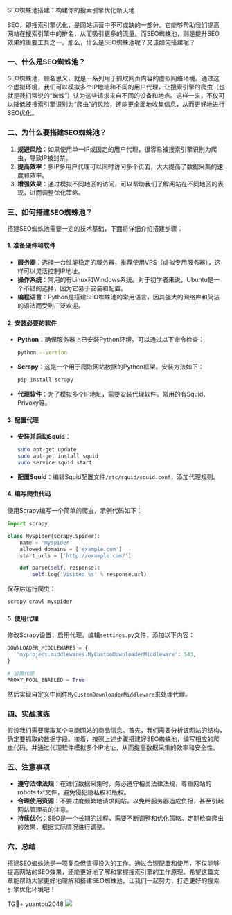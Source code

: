 SEO蜘蛛池搭建：构建你的搜索引擎优化新天地

SEO，即搜索引擎优化，是网站运营中不可或缺的一部分。它能够帮助我们提高网站在搜索引擎中的排名，从而吸引更多的流量。而SEO蜘蛛池，则是提升SEO效果的重要工具之一。那么，什么是SEO蜘蛛池呢？又该如何搭建呢？

### 一、什么是SEO蜘蛛池？

SEO蜘蛛池，顾名思义，就是一系列用于抓取网页内容的虚拟网络环境。通过这个虚拟环境，我们可以模拟多个IP地址和不同的用户代理，让搜索引擎的爬虫（也就是我们常说的“蜘蛛”）认为这些请求来自不同的设备和地点。这样一来，不仅可以降低被搜索引擎识别为“爬虫”的风险，还能更全面地收集信息，从而更好地进行SEO优化。

### 二、为什么要搭建SEO蜘蛛池？

1. **规避风险**：如果使用单一IP或固定的用户代理，很容易被搜索引擎识别为爬虫，导致IP被封禁。
2. **提高效率**：多IP多用户代理可以同时访问多个页面，大大提高了数据采集的速度和效率。
3. **增强效果**：通过模拟不同地区的访问，可以帮助我们了解网站在不同地区的表现，进而调整优化策略。

### 三、如何搭建SEO蜘蛛池？

搭建SEO蜘蛛池需要一定的技术基础，下面将详细介绍搭建步骤：

#### 1. 准备硬件和软件

- **服务器**：选择一台性能稳定的服务器，推荐使用VPS（虚拟专用服务器），这样可以灵活控制IP地址。
- **操作系统**：常用的有Linux和Windows系统。对于初学者来说，Ubuntu是一个不错的选择，因为它易于安装和配置。
- **编程语言**：Python是搭建SEO蜘蛛池的常用语言，因其强大的网络库和简洁的语法而受到广泛欢迎。

#### 2. 安装必要的软件

- **Python**：确保服务器上已安装Python环境。可以通过以下命令检查：
  
  ```bash
  python --version
  ```

- **Scrapy**：这是一个用于爬取网站数据的Python框架。安装方法如下：
  
  ```bash
  pip install scrapy
  ```

- **代理软件**：为了模拟多个IP地址，需要安装代理软件。常用的有Squid、Privoxy等。

#### 3. 配置代理

- **安装并启动Squid**：
  
  ```bash
  sudo apt-get update
  sudo apt-get install squid
  sudo service squid start
  ```

- **配置Squid**：编辑Squid配置文件`/etc/squid/squid.conf`，添加代理规则。

#### 4. 编写爬虫代码

使用Scrapy编写一个简单的爬虫，示例代码如下：

```python
import scrapy

class MySpider(scrapy.Spider):
    name = 'myspider'
    allowed_domains = ['example.com']
    start_urls = ['http://example.com/']

    def parse(self, response):
        self.log('Visited %s' % response.url)
```

保存后运行爬虫：

```bash
scrapy crawl myspider
```

#### 5. 使用代理

修改Scrapy设置，启用代理。编辑`settings.py`文件，添加以下内容：

```python
DOWNLOADER_MIDDLEWARES = {
   'myproject.middlewares.MyCustomDownloaderMiddleware': 543,
}

# 设置代理
PROXY_POOL_ENABLED = True
```

然后实现自定义中间件`MyCustomDownloaderMiddleware`来处理代理。

### 四、实战演练

假设我们需要爬取某个电商网站的商品信息。首先，我们需要分析该网站的结构，确定要抓取的数据字段。接着，按照上述步骤搭建好SEO蜘蛛池，编写相应的爬虫代码，并通过代理软件模拟多个IP地址，从而提高数据采集的效率和安全性。

### 五、注意事项

- **遵守法律法规**：在进行数据采集时，务必遵守相关法律法规，尊重网站的robots.txt文件，避免侵犯隐私权和版权。
- **合理使用资源**：不要过度频繁地请求网站，以免给服务器造成负担，甚至引起网站管理员的注意。
- **持续优化**：SEO是一个长期的过程，需要不断调整和优化策略。定期检查爬虫的效果，根据实际情况进行调整。

### 六、总结

搭建SEO蜘蛛池是一项复杂但值得投入的工作。通过合理配置和使用，不仅能够提高网站的SEO效果，还能更好地了解和掌握搜索引擎的工作原理。希望这篇文章能帮助大家更好地理解和搭建SEO蜘蛛池，让我们一起努力，打造更好的搜索引擎优化环境吧！

TG💪+ yuantou2048  ![](https://github.com/user-attachments/assets/42a5a4a5-fea9-4a1d-8aa0-73e57e430cca)